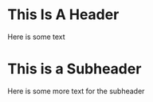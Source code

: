 # This Is A Header
Here is some text

# This is a Subheader
Here is some more text for the subheader

